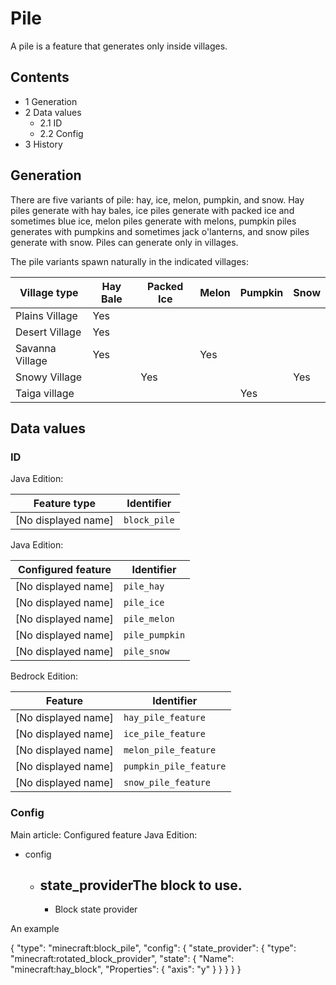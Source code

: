 # Pile
A pile is a feature that generates only inside villages.

## Contents
- 1 Generation
- 2 Data values
	- 2.1 ID
	- 2.2 Config
- 3 History

## Generation
There are five variants of pile: hay, ice, melon, pumpkin, and snow. Hay piles generate with hay bales, ice piles generate with packed ice and sometimes blue ice, melon piles generate with melons, pumpkin piles generates with pumpkins and sometimes jack o'lanterns, and snow piles generate with snow. Piles can generate only in villages.

The pile variants spawn naturally in the indicated villages:

| Village type    | Hay Bale | Packed Ice | Melon | Pumpkin | Snow |
|-----------------|----------|------------|-------|---------|------|
| Plains Village  | Yes      |            |       |         |      |
| Desert Village  | Yes      |            |       |         |      |
| Savanna Village | Yes      |            | Yes   |         |      |
| Snowy Village   |          | Yes        |       |         | Yes  |
| Taiga village   |          |            |       | Yes     |      |

## Data values
### ID
Java Edition:

| Feature type        | Identifier   |
|---------------------|--------------|
| [No displayed name] | `block_pile` |

Java Edition:

| Configured feature  | Identifier     |
|---------------------|----------------|
| [No displayed name] | `pile_hay`     |
| [No displayed name] | `pile_ice`     |
| [No displayed name] | `pile_melon`   |
| [No displayed name] | `pile_pumpkin` |
| [No displayed name] | `pile_snow`    |

Bedrock Edition:

| Feature             | Identifier             |
|---------------------|------------------------|
| [No displayed name] | `hay_pile_feature`     |
| [No displayed name] | `ice_pile_feature`     |
| [No displayed name] | `melon_pile_feature`   |
| [No displayed name] | `pumpkin_pile_feature` |
| [No displayed name] | `snow_pile_feature`    |

### Config
Main article: Configured feature
Java Edition:

- config
	- state_providerThe block to use.
		- 
		- Block state provider


An example

{
  "type": "minecraft:block_pile",
  "config": {
    "state_provider": {
      "type": "minecraft:rotated_block_provider",
      "state": {
        "Name": "minecraft:hay_block",
        "Properties": {
          "axis": "y"
        }
      }
    }
  }
}





